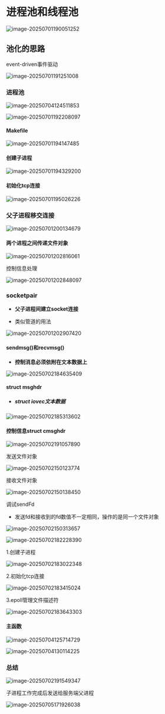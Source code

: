 # 进程池和线程池

![image-20250701190051252](C:\Users\LIYUFENG\AppData\Roaming\Typora\typora-user-images\image-20250701190051252.png)

## 池化的思路

event-driven事件驱动

![image-20250701191251008](C:\Users\LIYUFENG\AppData\Roaming\Typora\typora-user-images\image-20250701191251008.png)

### 进程池

![image-20250704124511853](C:\Users\LIYUFENG\AppData\Roaming\Typora\typora-user-images\image-20250704124511853.png)

![image-20250701192208097](C:\Users\LIYUFENG\AppData\Roaming\Typora\typora-user-images\image-20250701192208097.png)

#### Makefile

![image-20250701194147485](C:\Users\LIYUFENG\AppData\Roaming\Typora\typora-user-images\image-20250701194147485.png)

#### 创建子进程

![image-20250701194329200](C:\Users\LIYUFENG\AppData\Roaming\Typora\typora-user-images\image-20250701194329200.png)

#### 初始化tcp连接

![image-20250701195026226](C:\Users\LIYUFENG\AppData\Roaming\Typora\typora-user-images\image-20250701195026226.png)

### 父子进程移交连接

![image-20250701200134679](C:\Users\LIYUFENG\AppData\Roaming\Typora\typora-user-images\image-20250701200134679.png)

#### 两个进程之间传递文件对象

![image-20250701202816061](C:\Users\LIYUFENG\AppData\Roaming\Typora\typora-user-images\image-20250701202816061.png)



控制信息处理

![image-20250701202848097](C:\Users\LIYUFENG\AppData\Roaming\Typora\typora-user-images\image-20250701202848097.png)



### socketpair

- **父子进程间建立socket连接**

- 类似管道的用法

![image-20250701202907420](C:\Users\LIYUFENG\AppData\Roaming\Typora\typora-user-images\image-20250701202907420.png)



#### sendmsg()和recvmsg()

- **控制消息必须依附在文本数据上**

![image-20250702184635409](C:\Users\LIYUFENG\AppData\Roaming\Typora\typora-user-images\image-20250702184635409.png)

#### struct msghdr

- ##### struct iovec文本数据

![image-20250702185313602](C:\Users\LIYUFENG\AppData\Roaming\Typora\typora-user-images\image-20250702185313602.png)

#### 控制信息struct cmsghdr

![image-20250702191057890](C:\Users\LIYUFENG\AppData\Roaming\Typora\typora-user-images\image-20250702191057890.png)

发送文件对象

![image-20250702150123774](C:\Users\LIYUFENG\AppData\Roaming\Typora\typora-user-images\image-20250702150123774.png)

接收文件对象

![image-20250702150138450](C:\Users\LIYUFENG\AppData\Roaming\Typora\typora-user-images\image-20250702150138450.png)

调试sendFd

- 发送fd和接收到的fd数值不一定相同，操作的是同一个文件对象

![image-20250702150313657](C:\Users\LIYUFENG\AppData\Roaming\Typora\typora-user-images\image-20250702150313657.png)



![image-20250702182228390](C:\Users\LIYUFENG\AppData\Roaming\Typora\typora-user-images\image-20250702182228390.png)

1.创建子进程

![image-20250702183022348](C:\Users\LIYUFENG\AppData\Roaming\Typora\typora-user-images\image-20250702183022348.png)

2.初始化tcp连接

![image-20250702183415024](C:\Users\LIYUFENG\AppData\Roaming\Typora\typora-user-images\image-20250702183415024.png)

3.epoll管理文件描述符

![image-20250702183643303](C:\Users\LIYUFENG\AppData\Roaming\Typora\typora-user-images\image-20250702183643303.png)

#### 主函数

![image-20250704125714729](C:\Users\LIYUFENG\AppData\Roaming\Typora\typora-user-images\image-20250704125714729.png)

![image-20250704130114225](C:\Users\LIYUFENG\AppData\Roaming\Typora\typora-user-images\image-20250704130114225.png)

### 总结

![image-20250702191549347](C:\Users\LIYUFENG\AppData\Roaming\Typora\typora-user-images\image-20250702191549347.png)

子进程工作完成后发送给服务端父进程

![image-20250705171926038](C:\Users\LIYUFENG\AppData\Roaming\Typora\typora-user-images\image-20250705171926038.png)